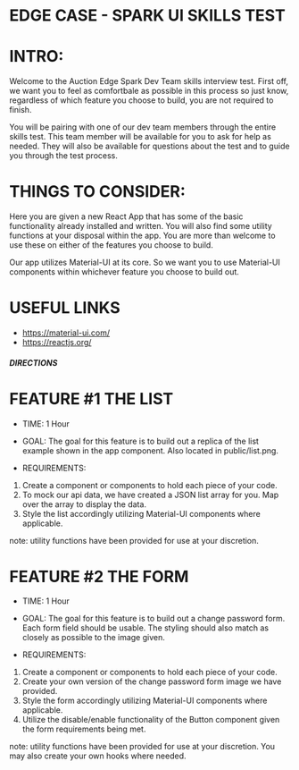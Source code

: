 # EDGE CASE - SPARK UI SKILLS TEST

# INTRO:

Welcome to the Auction Edge Spark Dev Team skills interview test. First off, we want you to feel as comfortbale as possible in this process so just know, regardless of which feature you choose to build, you are not required to finish.

You will be pairing with one of our dev team members through the entire skills test. This team member will be available for you to ask for help as needed. They will also be available for questions about the test and to guide you through the test process.

# THINGS TO CONSIDER:

Here you are given a new React App that has some of the basic functionality already installed and written. You will also find some utility functions at your disposal within the app. You are more than welcome to use these on either of the features you choose to build.

Our app utilizes Material-UI at its core. So we want you to use Material-UI components within whichever feature you choose to build out.

# USEFUL LINKS

- https://material-ui.com/
- https://reactjs.org/

##### DIRECTIONS

# FEATURE #1 THE LIST

- TIME: 1 Hour
- GOAL:
  The goal for this feature is to build out a replica of the list example shown in the app component. Also located in public/list.png.

- REQUIREMENTS:

1. Create a component or components to hold each piece of your code.
2. To mock our api data, we have created a JSON list array for you. Map over the array to display the data.
3. Style the list accordingly utilizing Material-UI components where applicable.

note: utility functions have been provided for use at your discretion.

# FEATURE #2 THE FORM

- TIME: 1 Hour
- GOAL:
  The goal for this feature is to build out a change password form. Each form field should be usable. The styling should also match as closely as possible to the image given.

- REQUIREMENTS:

1. Create a component or components to hold each piece of your code.
2. Create your own version of the change password form image we have provided.
3. Style the form accordingly utilizing Material-UI components where applicable.
4. Utilize the disable/enable functionality of the Button component given the form requirements being met.

note: utility functions have been provided for use at your discretion. You may also create your own hooks where needed.
